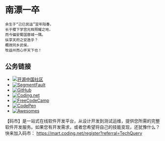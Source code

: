 # 南漂一卒

    余生于“己巳民运”翌年阳春，
    长于稷下学宫光辉照耀之地，
    而今偏安蜀国蓉城一隅。
    纵享天府之安逸乎？
    概效同乡武侯，
    牧益州而心怀天下也！


## 公务链接

 - [![开源中国社区](//www.oschina.net/img/logo.svg?date=20160803 "开源中国社区")](http://my.oschina.net/TechQuery)
 - [![SegmentFault](https://sf-static.b0.upaiyun.com/v-57c64471/global/img/logo-b.svg "SegmentFault")](https://segmentfault.com/u/tech_query)
 - [![GitHub](https://developer.github.com/assets/images/logo_developer.png "GitHub")](https://github.com/TechQuery?period=monthly)
 - [![Coding.net](https://dn-coding-net-production-static.qbox.me/static/5ee8025c9dc63a6ff53153705d0e7ce8.png)](https://coding.net/u/TechQuery)
 - [![FreeCodeCamp](https://thomas-ko.github.io/freecodecamp-redesign/assets/img/logo-navbar.png)](https://freecodecamp.cn/techquery)
 - [![CodePen](https://blog.codepen.io/wp-content/uploads/2012/06/codepen-wordmark-display-inside-black@10x.png)](https://codepen.io/tech_query/)
 - [![Awesomes](https://ofm2qnhj5.qnssl.com/.nuxt/dist/img/logo-50.30615fb.png)](https://www.awesomes.cn/mem/2920)


 【码市】是一站式在线软件开发平台，从设计开发到测试运维，提供您所需的完整软件开发服务。如果您有开发需求，或者您希望将自己的技能变现，还犹豫什么？快来加入码市： https://mart.coding.net/register?referral=TechQuery